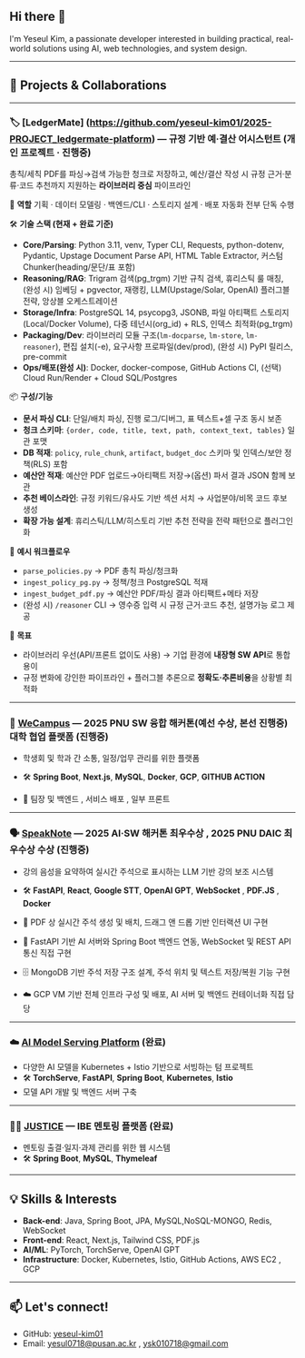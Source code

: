 ## Hi there 👋  
I'm Yeseul Kim, a passionate developer interested in building practical, real-world solutions using AI, web technologies, and system design.

---

## 🚀 Projects & Collaborations

---

### 🏷️ [LedgerMate] (https://github.com/yeseul-kim01/2025-PROJECT_ledgermate-platform)  — 규정 기반 예·결산 어시스턴트 (개인 프로젝트 · 진행중)
총칙/세칙 PDF를 파싱→검색 가능한 청크로 저장하고, 예산/결산 작성 시 규정 근거·분류·코드 추천까지 지원하는 **라이브러리 중심** 파이프라인

🧩 **역할**
기획 · 데이터 모델링 · 백엔드/CLI · 스토리지 설계 · 배포 자동화 전부 단독 수행

🛠 **기술 스택 (현재 + 완료 기준)**

* **Core/Parsing**: Python 3.11, venv, Typer CLI, Requests, python-dotenv, Pydantic, Upstage Document Parse API, HTML Table Extractor, 커스텀 Chunker(heading/문단/표 포함)
* **Reasoning/RAG**: Trigram 검색(pg\_trgm) 기반 규칙 검색, 휴리스틱 룰 매칭, (완성 시) 임베딩 + pgvector, 재랭킹, LLM(Upstage/Solar, OpenAI) 플러그블 전략, 앙상블 오케스트레이션
* **Storage/Infra**: PostgreSQL 14, psycopg3, JSONB, 파일 아티팩트 스토리지(Local/Docker Volume), 다중 테넌시(org\_id) + RLS, 인덱스 최적화(pg\_trgm)
* **Packaging/Dev**: 라이브러리 모듈 구조(`lm-docparse`, `lm-store`, `lm-reasoner`), 편집 설치(-e), 요구사항 프로파일(dev/prod), (완성 시) PyPI 릴리스, pre-commit
* **Ops/배포(완성 시)**: Docker, docker-compose, GitHub Actions CI, (선택) Cloud Run/Render + Cloud SQL/Postgres

📦 **구성/기능**

* **문서 파싱 CLI**: 단일/배치 파싱, 진행 로그/디버그, 표 텍스트+셀 구조 동시 보존
* **청크 스키마**: `{order, code, title, text, path, context_text, tables}` 일관 포맷
* **DB 적재**: `policy`, `rule_chunk`, `artifact`, `budget_doc` 스키마 및 인덱스/보안 정책(RLS) 포함
* **예산안 적재**: 예산안 PDF 업로드→아티팩트 저장→(옵션) 파서 결과 JSON 함께 보관
* **추천 베이스라인**: 규정 키워드/유사도 기반 섹션 서치 → 사업분야/비목 코드 후보 생성
* **확장 가능 설계**: 휴리스틱/LLM/히스토리 기반 추천 전략을 전략 패턴으로 플러그인화

🧪 **예시 워크플로우**

* `parse_policies.py` → PDF 총칙 파싱/청크화
* `ingest_policy_pg.py` → 정책/청크 PostgreSQL 적재
* `ingest_budget_pdf.py` → 예산안 PDF/파싱 결과 아티팩트+메타 저장
* (완성 시) `/reasoner` CLI → 영수증 입력 시 규정 근거·코드 추천, 설명가능 로그 제공

🚀 **목표**

* 라이브러리 우선(API/프론트 없이도 사용) → 기업 환경에 **내장형 SW API**로 통합 용이
* 규정 변화에 강인한 파이프라인 + 플러그블 추론으로 **정확도·추론비용**을 상황별 최적화

---

### 🏫 [WeCampus](https://github.com/wecampus-platform) — 2025 PNU SW 융합 해커톤(예선 수상, 본선 진행중) 대학 협업 플랫폼 (진행중)
- 학생회 및 학과 간 소통, 일정/업무 관리를 위한 플랫폼
- 🛠 **Spring Boot**, **Next.js**, **MySQL**, **Docker**, **GCP**, **GITHUB ACTION**

- 🧩 팀장 및 백엔드 , 서비스 배포 , 일부 프론트 
---

### 🗣 [SpeakNote](https://github.com/2025-AI-SW-Hackathon) — 2025 AI·SW 해커톤 최우수상 , 2025 PNU DAIC 최우수상 수상 (진행중)
- 강의 음성을 요약하여 실시간 주석으로 표시하는 LLM 기반 강의 보조 시스템
- 🛠 **FastAPI**, **React**, **Google STT**, **OpenAI GPT**, **WebSocket** , **PDF.JS** , **Docker** 


- 🧩 PDF 상 실시간 주석 생성 및 배치, 드래그 앤 드롭 기반 인터랙션 UI 구현

- 🔗 FastAPI 기반 AI 서버와 Spring Boot 백엔드 연동, WebSocket 및 REST API 통신 직접 구현

- 🗄 MongoDB 기반 주석 저장 구조 설계, 주석 위치 및 텍스트 저장/복원 기능 구현

- ☁️ GCP VM 기반 전체 인프라 구성 및 배포, AI 서버 및 백엔드 컨테이너화 직접 담당

---

### ☁️ [AI Model Serving Platform](https://github.com/2025-PNU-CC-TERM-PROJECT) (완료)
- 다양한 AI 모델을 Kubernetes + Istio 기반으로 서빙하는 텀 프로젝트
- 🛠 **TorchServe**, **FastAPI**, **Spring Boot**, **Kubernetes**, **Istio**
- 모델 API 개발 및 백엔드 서버 구축

---

### 👩‍🏫 [JUSTICE](https://github.com/PNU-IBE-JUSTICE) — IBE 멘토링 플랫폼 (완료)
- 멘토링 출결·일지·과제 관리를 위한 웹 시스템
- 🛠 **Spring Boot**, **MySQL**, **Thymeleaf**


---

## 💡 Skills & Interests
- **Back-end**: Java, Spring Boot, JPA, MySQL,NoSQL-MONGO, Redis, WebSocket
- **Front-end**: React, Next.js, Tailwind CSS, PDF.js
- **AI/ML**: PyTorch, TorchServe, OpenAI GPT
- **Infrastructure**: Docker, Kubernetes, Istio, GitHub Actions, AWS EC2 , GCP



---

## 📫 Let's connect!
- GitHub: [yeseul-kim01](https://github.com/yeseul-kim01)
- Email: yesul0718@pusan.ac.kr , ysk010718@gmail.com

